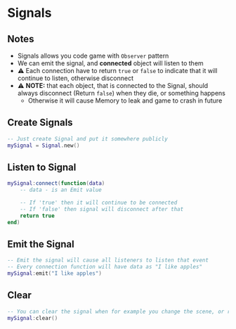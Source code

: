 # Signals

## Notes
* Signals allows you code game with `Observer` pattern
* We can emit the signal, and __connected__ object will listen to them
* ⚠️ Each connection have to return `true` or `false` to indicate that it will continue to listen, otherwise disconnect
* ⚠️ __NOTE:__ that each object, that is connected to the Signal, should always disconnect (Return `false`) when they die, or something happens
	* Otherwise it will cause Memory to leak and game to crash in future

## Create Signals
```lua
-- Just create Signal and put it somewhere publicly
mySignal = Signal.new()
```

## Listen to Signal
```lua
mySignal:connect(function(data)
	-- data - is an Emit value

	-- If 'true' then it will continue to be connected
	-- If 'false' then signal will disconnect after that
	return true
end)
```

## Emit the Signal
```lua
-- Emit the signal will cause all listeners to listen that event
-- Every connection function will have data as "I like apples"
mySignal:emit("I like apples")
```


## Clear
```lua
-- You can clear the signal when for example you change the scene, or reload the game
mySignal:clear()
```
